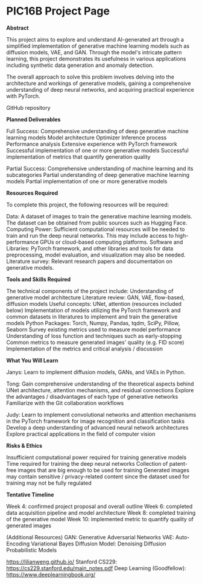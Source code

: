 # PIC16B Project Page

**Abstract**

This project aims to explore and understand AI-generated art through a simplified implementation of generative machine learning models such as diffusion models, VAE, and GAN. Through the model's intricate pattern learning, this project demonstrates its usefulness in various applications including synthetic data generation and anomaly detection. 

The overall approach to solve this problem involves delving into the architecture and workings of generative models, gaining a comprehensive understanding of deep neural networks, and acquiring practical experience with PyTorch.

GitHub repository

**Planned Deliverables**

Full Success: 
Comprehensive understanding of deep generative machine learning models
Model architecture
Optimizer
Inference process
Performance analysis
Extensive experience with PyTorch framework
Successful implementation of one or more generative models
Successful implementation of metrics that quantify generation quality

Partial Success: 
Comprehensive understanding of machine learning and its subcategories
Partial understanding of deep generative machine learning models
Partial implementation of one or more generative models


**Resources Required**

To complete this project, the following resources will be required:

Data: A dataset of images to train the generative machine learning models. The dataset can be obtained from public sources such as Hugging Face.
Computing Power: Sufficient computational resources will be needed to train and run the deep neural networks. This may include access to high-performance GPUs or cloud-based computing platforms.
Software and Libraries: PyTorch framework, and other libraries and tools for data preprocessing, model evaluation, and visualization may also be needed.
Literature survey: Relevant research papers and documentation on generative models.

**Tools and Skills Required**

The technical components of the project include:
Understanding of generative model architecture
Literature review: GAN, VAE, flow-based, diffusion models
Useful concepts: UNet, attention
(resources included below)
Implementation of models
utilizing the PyTorch framework and common datasets in literatures to implement and train the generative models
Python Packages: Torch, Numpy, Pandas, tqdm, SciPy, Pillow, Seaborn
Survey existing metrics used to measure model performance
Understanding of loss function and techniques such as early-stopping
Common metrics to measure generated images' quality (e.g. FID score)
Implementation of the metrics and critical analysis / discussion



**What You Will Learn**

Janys:
Learn to implement diffusion models, GANs, and VAEs in Python.

Tong: 
Gain comprehensive understanding of the theoretical aspects behind UNet architecture, attention mechanisms, and residual connections
Explore the advantages / disadvantages of each type of generative networks
Familiarize with the Git collaboration workflows

Judy:
Learn to implement convolutional networks and attention mechanisms in the PyTorch framework for image recognition and classification tasks
Develop a deep understanding of advanced neural network architectures
Explore practical applications in the field of computer vision

**Risks & Ethics**

Insufficient computational power required for training generative models 
Time required for training the deep neural networks
Collection of patent-free images that are big enough to be used for training
Generated images may contain sensitive / privacy-related content since the dataset used for training may not be fully regulated

**Tentative Timeline**

Week 4: confirmed project proposal and overall outline
Week 6: completed data acquisition pipeline and model architecture
Week 8: completed training of the generative model
Week 10: implemented metric to quantify quality of generated images


(Additional Resources)
GAN: Generative Adversarial Networks
VAE: Auto-Encoding Variational Bayes
Diffusion Model: Denoising Diffusion Probabilistic Models

https://lilianweng.github.io/
Stanford CS229: https://cs229.stanford.edu/main_notes.pdf
Deep Learning (Goodfellow): https://www.deeplearningbook.org/


